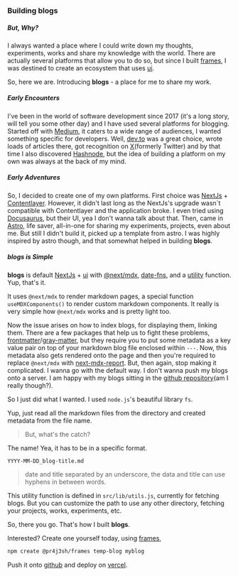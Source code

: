 ### Building blogs

##### But, Why?

I always wanted a place where I could write down my thoughts, experiments, works and share my knowledge with the world. There are actually several platforms that allow you to do so, but since I built [frames](https://pr4j3sh.github.io/frames/), I was destined to create an ecosystem that uses [ui](https://pr4j3sh.github.io/ui/).

So, here we are. Introducing **blogs** - a place for me to share my work.

##### Early Encounters

I've been in the world of software development since 2017 (it's a long story, will tell you some other day) and I have used several platforms for blogging. Started off with [Medium](https://medium.com/), it caters to a wide range of audiences, I wanted something specific for developers. Well, [dev.to](https://dev.to/) was a great choice, wrote loads of articles there, got recognition on [X](https://x.com/pr4j3sh)(formerly Twitter) and by that time I also discovered [Hashnode](https://hashnode.com/), but the idea of building a platform on my own was always at the back of my mind.

##### Early Adventures

So, I decided to create one of my own platforms. First choice was [NextJs](https://nextjs.org/) + [Contentlayer](https://contentlayer.dev/). However, it didn't last long as the NextJs's upgrade wasn`t compatible with Contentlayer and the application broke. I even tried using [Docusaurus](https://docusaurus.io/), but their UI, yea I don't wanna talk about that. Then, came in [Astro](https://astro.build/), life saver, all-in-one for sharing my experiments, projects, even about me. But still I didn't build it, picked up a template from astro. I was highly inspired by astro though, and that somewhat helped in building **blogs**.

##### blogs is Simple

**blogs** is default [NextJs](https://nextjs.org/) + [ui](https://pr4j3sh.github.io/ui/) with [@next/mdx](https://www.npmjs.com/package/@next/mdx), [date-fns](https://date-fns.org/), and a [utility](https://github.com/pr4j3sh/temp-blog/blob/master/src/lib/utils.js) function. Yup, that's it.

It uses `@next/mdx` to render markdown pages, a special function `useMDXComponents()` to render custom markdown components. It really is very simple how `@next/mdx` works and is pretty light too.

Now the issue arises on how to index blogs, for displaying them, linking them. There are a few packages that help us to fight these problems, [frontmatter](https://www.npmjs.com/package/front-matter)/[gray-matter](https://www.npmjs.com/package/gray-matter), but they require you to put some metadata as a key value pair on top of your markdown blog file enclosed within `---`. Now, this metadata also gets rendered onto the page and then you're required to replace `@next/mdx` with [next-mdx-report](https://www.npmjs.com/package/next-mdx-remote). But, then again, stop making it complicated. I wanna go with the default way. I don't wanna push my blogs onto a server. I am happy with my blogs sitting in the [github repository](https://github.com/pr4j3sh/blogs)(am I really though?).

So I just did what I wanted. I used `node.js`'s beautiful library `fs`.

Yup, just read all the markdown files from the directory and created metadata from the file name.

> But, what's the catch?

The name! Yea, it has to be in a specific format.

```
YYYY-MM-DD_blog-title.md
```

> date and title separated by an underscore, the data and title can use hyphens in between words.

This utility function is defined in `src/lib/utils.js`, currently for fetching blogs. But you can customize the path to use any other directory, fetching your projects, works, experiments, etc.

So, there you go. That's how I built **blogs**.

Interested? Create one yourself today, using [frames](https://pr4j3sh.github.io/frames/),

```bash
npm create @pr4j3sh/frames temp-blog myblog
```

Push it onto [github](https://github.com/) and deploy on [vercel](https://vercel.com/).
